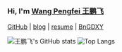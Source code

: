 ### Hi, I'm [Wang Pengfei 王鹏飞](https://github.com/laowang1992)

[GitHub](https://github.com/laowang1992) | [blog](https://laowang2023.cn) | [resume](https://laowang2023.cn/resume/) | [BnGDXY](http://yanglab.hzau.edu.cn/BnGDXY/)

![王鹏飞's GitHub stats](https://github-readme-stats.vercel.app/api?username=laowang1992&theme=cobalt)
![Top Langs](https://github-readme-stats.vercel.app/api/top-langs/?username=laowang1992&layout=compact&langs_count=8&theme=dracula&hide=html,javascript,css,scss)  




<!--
**laowang1992/laowang1992** is a ✨ _special_ ✨ repository because its `README.md` (this file) appears on your GitHub profile.

Here are some ideas to get you started:

- 🔭 I’m currently working on ...
- 🌱 I’m currently learning ...
- 👯 I’m looking to collaborate on ...
- 🤔 I’m looking for help with ...
- 💬 Ask me about ...
- 📫 How to reach me: ...
- 😄 Pronouns: ...
- ⚡ Fun fact: ...
-->
